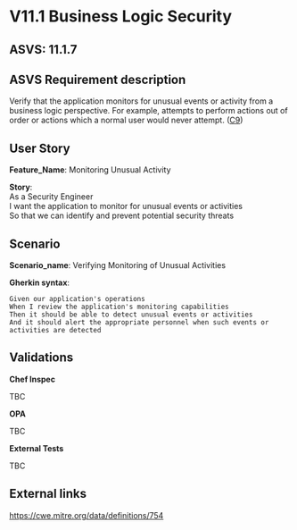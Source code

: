 # V11.1 Business Logic Security

## ASVS: 11.1.7

## ASVS Requirement description

Verify that the application monitors for unusual events or
activity from a business logic perspective. For example, attempts
to perform actions out of order or actions which a normal user
would never attempt.
([C9](https://owasp.org/www-project-proactive-controls/#div-numbering))

## User Story

**Feature_Name**: Monitoring Unusual Activity

**Story**:\
As a Security Engineer\
I want the application to monitor for unusual events or activities\
So that we can identify and prevent potential security threats

## Scenario

**Scenario_name**: Verifying Monitoring of Unusual Activities

**Gherkin syntax**:

```gherkin
Given our application's operations
When I review the application's monitoring capabilities
Then it should be able to detect unusual events or activities
And it should alert the appropriate personnel when such events or activities are detected
```

## Validations

**Chef Inspec**

TBC

**OPA**

TBC

**External Tests**

TBC

## External links

<https://cwe.mitre.org/data/definitions/754>
